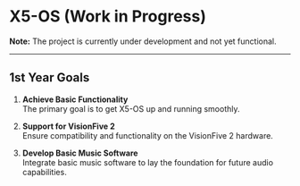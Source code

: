 # X5-OS (Work in Progress)

**Note:** The project is currently under development and not yet functional.

---

## 1st Year Goals

1. **Achieve Basic Functionality**  
   The primary goal is to get X5-OS up and running smoothly.

2. **Support for VisionFive 2**  
   Ensure compatibility and functionality on the VisionFive 2 hardware.

3. **Develop Basic Music Software**  
   Integrate basic music software to lay the foundation for future audio capabilities.

